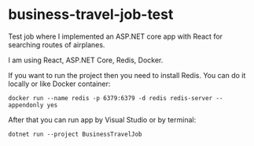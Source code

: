 # business-travel-job-test

Test job where I implemented an ASP.NET core app with React for searching routes of airplanes.

I am using React, ASP.NET Core, Redis, Docker.

If you want to run the project then you need to install Redis. You can do it locally or like Docker container:

`docker run --name redis -p 6379:6379 -d redis redis-server --appendonly yes`

After that you can run app by Visual Studio or by terminal:

`dotnet run --project BusinessTravelJob`
